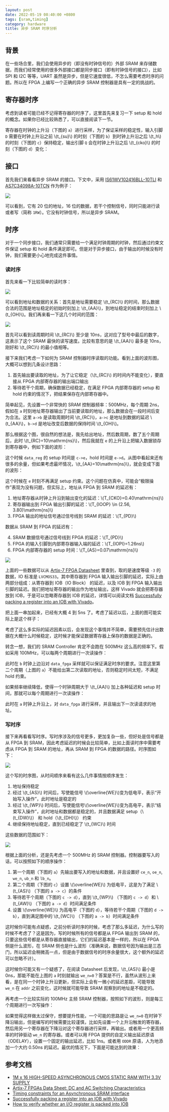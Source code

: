 ```yaml
---
layout: post
date: 2022-05-19 08:40:00 +0800
tags: [sram,timing]
category: hardware
title: 异步 SRAM 时序分析
---
```


## 背景

在一些场合里，我们会使用异步的（即没有时钟信号的）外部 SRAM 来存储数据，而我们经常使用的很多外部接口都是同步接口（即有时钟信号的接口），比如 SPI 和 I2C 等等，UART 虽然是异步，但是它速度很低，不怎么需要考虑时序的问题。所以在 FPGA 上编写一个正确的异步 SRAM 控制器是具有一定的挑战的。

## 寄存器时序

考虑到读者可能已经不记得寄存器的时序了，这里首先来复习一下 setup 和 hold 的概念。如果你已经比较熟悉了，可以直接阅读下一节。

寄存器在时钟的上升沿（下图的 `a`）进行采样，为了保证采样的稳定性，输入引脚 `D` 需要在时钟上升沿之前 \\(t_{su}\\) 的时刻（下图的 `b`）到时钟上升沿之后 \\(t_h\\) 的时刻（下图的 `c`）保持稳定，输出引脚 `Q` 会在时钟上升沿之后 \\(t_{cko}\\) 的时刻（下图的 `d`）变化：

<script type="WaveDrom">
{
  signal:
    [
      { name: "C", wave: "p.", period: 4, node: ".a"},
      { name: "D", wave: "x..3.x", phase: 0.2, node: "...b.c"},
      { name: "Q", wave: "x...3.", node: "....d"}
    ]
}
</script>

## 接口

首先我们来看看异步 SRAM 的接口。下文中，采用 [IS61WV102416BLL-10TLI](https://www.issi.com/WW/pdf/61WV102416ALL.pdf) 和 [AS7C34098A-10TCN](https://www.alliancememory.com/wp-content/uploads/pdf/sram/fa/Alliance%C2%A0Memory_4M%C2%A0Fast_SRAM_AS7C34098A_Sep2021_v2.3.pdf) 作为例子：

![](/images/sram.png)

可以看到，它有 20 位的地址，16 位的数据，若干个控制信号，同时只能进行读或者写（简称 `1RW`）。它没有时钟信号，所以是异步 SRAM。

## 时序

对于一个同步接口，我们通常只需要给一个满足时钟周期的时钟，然后通过约束文件保证 setup 和 hold 条件满足即可。但是对于异步接口，由于输出的时候没有时钟，我们需要更小心地完成这件事情。

### 读时序

首先来看一下比较简单的读时序：

![](/images/sram_read.png)

可以看到地址和数据的关系：首先是地址需要稳定 \\(t_{RC}\\) 的时间，那么数据合法的范围是地址稳定的初始时刻加上 \\(t_{AA}\\)，到地址稳定的结束时刻加上 \\(t_{OH}\\)。我们再来看一下这几个时间的范围：

![](/images/sram_read_param.png)

首先可以看到读周期时间 \\(t_{RC}\\) 至少是 10ns，这对应了型号中最后的数字，这表示了这个 SRAM 最快的读写速度。比较有意思的是 \\(t_{AA}\\) 最多是 10ns，刚好和 \\(t_{RC}\\) 的最小值相等。

接下来我们考虑一下如何为 SRAM 控制器时序读取的功能。看到上面的波形图，大概可以想到几条设计思路：

1. 首先输出要读取的地址，为了让它稳定（\\(t_{RC}\\) 的时间内不能变化），要直接从 FPGA 内部寄存器的输出端口输出
2. 等待若干个周期，确保数据已经稳定，在满足 FPGA 内部寄存器的 setup 和 hold 约束的情况下，把结果保存在内部寄存器中。

简单起见，先设置一个非常快的 SRAM 控制器频率：500MHz，每个周期 2ns，假如在 `a` 时刻地址寄存器输出了当前要读取的地址，那么数据会在一段时间后变为合法。这里 `a->b` 是读取周期时间 \\(t_{RC}\\)，`a->c` 是地址到数据的延迟 \\(t_{AA}\\)，`b->d` 是地址改变后数据的保持时间 \\(t_{OH}\\)。

<script type="WaveDrom">
{
  signal:
    [
      { name: "clk", wave: "p........", node: "......e"},
      { name: "addr", wave: "x3....xxx", node: ".a....b"},
      { name: "data", wave: "xxx4....x", node: "...c....d"},
    ]
}
</script>

那么根据这个图，很自然的想法是，我先给出地址，然后数周期，数了五个周期后，此时 \\(t_{RC}=10\mathrm{ns}\\)，然后我就在 `e` 的上升沿上把输入数据锁存到寄存器中，例如下面的波形：

<script type="WaveDrom">
{
  signal:
    [
      { name: "clk", wave: "p........", node: "......e"},
      { name: "addr", wave: "x3....xxx", node: ".a....b"},
      { name: "data", wave: "xxx4....x", node: "...c....d"},
      { name: "data_reg", wave: "x.....4..", node: "......f"},
    ]
}
</script>

这个时候 `data_reg` 的 setup 时间是 `c->e`，hold 时间是 `e->d`。从图中看起来还有很多的余量，但如果考虑最坏情况，\\(t_{AA}=10\mathrm{ns}\\)，就会变成下面的波形：

<script type="WaveDrom">
{
  signal:
    [
      { name: "clk", wave: "p........", node: "......e"},
      { name: "addr", wave: "x3....xxx", node: ".a....b"},
      { name: "data", wave: "x.....4.x", node: "......c.d"},
      { name: "data_reg", wave: "x.....x4.", node: "......."},
    ]
}
</script>

这个时候在 `e` 时刻不再满足 setup 约束。这个问题在仿真中，可能会“极限操作”表现为没有问题，但实际上，地址从 FPGA 到 SRAM 的延迟有：

1. 地址寄存器从时钟上升沿到输出变化的延迟：\\(T_{CKO}=0.40\mathrm{ns}\\)
2. 寄存器输出到 FPGA 输出引脚的延迟：\\(T_{IOOP} \in (2.56, 3.80)\mathrm{ns}\\)
3. FPGA 输出的地址信号通过信号线到 SRAM 的延迟：\\(T_{PD}\\)

数据从 SRAM 到 FPGA 的延迟有：

4. SRAM 数据信号通过信号线到 FPGA 的延迟：\\(T_{PD}\\)
5. FPGA 的输入引脚到内部寄存器输入端的延迟：\\(T_{IOPI}=1.26ns\\)
6. FPGA 内部寄存器的 setup 时间：\\(T_{AS}=0.07\mathrm{ns}\\)

![](/images/sram_read_diagram.drawio.png)

上面的一些数据可以从 [Artix-7 FPGA Datasheet](https://docs.xilinx.com/v/u/en-US/ds181_Artix_7_Data_Sheet) 里查到，取的是速度等级 `-3` 的数据，IO 标准是 `LVCMOS33`。其中寄存器到 FPGA 输入输出引脚的延迟，实际上由两部分组成：从寄存器到 IOB（IO Block） 的延迟，以及 IOB 到 FPGA 输入输出引脚的延迟。我们把地址寄存器的输出作为地址输出，这样 Vivado 就会把寄存器放到 IOB，于是可以忽略寄存器到 IOB 的延迟，详情可以阅读文档 [Successfully packing a register into an IOB with Vivado](https://support.xilinx.com/s/article/66668?language=en_US)。

把上面一串加起来，已经有大概 4 到 5ns 了。考虑了延迟以后，上面的图可能实际上是这个样子：

<script type="WaveDrom">
{
  signal:
    [
      { name: "clk_fpga", wave: "p.........."},
      { name: "addr_fpga", wave: "x3....x...."},
      { name: "addr_sram", wave: "x.3....x....", phase: 0.3},
      { name: "data_sram", wave: "x......4.x..", phase: 0.3},
      { name: "data_fpga", wave: "x.......4.x"},
    ]
}
</script>

考虑了这么多实际的延迟因素以后，会发现这个事情并不简单，需要预先估计出数据在大概什么时候稳定，这时候才能保证数据寄存器上保存的数据是正确的。

转念一想，我们的 SRAM Controller 肯定不会跑在 500MHz 这么高的频率下。假如采用 100MHz，可以每两个周期进行一次读操作：

<script type="WaveDrom">
{
  signal:
    [
      { name: "clk_fpga", wave: "p...", period: 5, phase: 4.0, node: "..ab"},
      { name: "addr_fpga", wave: "x3.........5...."},
      { name: "addr_sram", wave: "x.3.........5...", phase: 0.3},
      { name: "data_sram", wave: "x......4.....x..", phase: 0.3},
      { name: "data_fpga", wave: "x.......4.....x."},
    ]
}
</script>

此时在 `b` 时钟上边沿对 `data_fpga` 采样就可以保证满足时序的要求。注意这里第二个周期（上图的 `a`）不能给出第二次读取的地址，否则稳定时间太短，不满足 hold 约束。

如果频率继续降低，使得一个时钟周期大于 \\(t_{AA}\\) 加上各种延迟和 setup 时间，那就可以每个周期进行一次读操作：

<script type="WaveDrom">
{
  signal:
    [
      { name: "clk_fpga", wave: "p...", period: 8, phase: 7.0, node: "..a."},
      { name: "addr_fpga", wave: "x3.......5.......7..."},
      { name: "addr_sram", wave: "x.3.......5.......7..", phase: 0.3},
      { name: "data_sram", wave: "x......4....x..6...x.", phase: 0.3},
      { name: "data_fpga", wave: "x.......4....x..6...x"},
    ]
}
</script>

此时在 `a` 时钟上升沿上，对 `data_fpga` 进行采样，并且输出下一次读请求的地址。

### 写时序

接下来再看看写时序。写时序涉及的信号更多，更加复杂一些，但好处是信号都是从 FPGA 到 SRAM，因此考虑延迟的时候会比较简单，比如上面读时序中需要考虑从 FPGA 到 SRAM 的地址，再从 SRAM 到 FPGA 的数据的路径。时序图如下：

![](/images/sram_write.png)

这个写的时序图，从时间顺序来看有这么几件事情按顺序发生：

1. 地址保持稳定
2. 经过 \\(t_{AS}\\) 时间后，写使能信号 \\(\overline{WE}\\)变为低电平，表示“开始写入操作”，此时地址是稳定的
3. 经过 \\(t_{WP}\\) 时间后，写使能信号\\(\overline{WE}\\)变为高电平，表示“结束写入操作”，此时地址和数据都是稳定的，并且数据满足 setup（\\(t_{DW}\\)） 和 hold（\\(t_{DH}\\)） 约束
4. 继续保持地址稳定，直到已经稳定了 \\(t_{WC}\\) 时间

这些数据的范围如下：

![](/images/sram_write_timing.png)

根据上面的分析，还是先考虑一个 500MHz 的 SRAM 控制器。控制器要写入的话，可以按照如下的顺序操作：

1. 第一个周期（下图的 `a`）先输出要写入的地址和数据，并且设置好 `ce_n`, `oe_n`, `we_n`, `ub_n` 和 `lb_n`。
2. 第二个周期（下图的 `c`）设置 \\(\overline{WE}\\) 为低电平，这是为了满足 \\(t_{AS}\\) （下图的 `a -> c`）的条件
3. 等待若干个周期（下图的 `c -> d`），直到 \\(t_{WP}\\) （下图的 `c -> d`）和 \\(t_{AW}\\) （下图的 `a -> d`）时间满足条件
4. 设置 \\(\overline{WE}\\) 为高电平（下图的 `d`），等待若干个周期（下图的 `d -> b`），直到满足图中的 \\(t_{WC}\\) （下图的 `a -> b`）时间满足条件

<script type="WaveDrom">
{
  signal:
    [
      { name: "clock", wave: "p........", node: ".a.....b"},
      { name: "addr", wave: "x3.....5."},
      { name: "data", wave: "x4.....6."},
      { name: "we_n", wave: "1.0...1.0", node: "..c...d"},
      { name: "oe_n", wave: "x1......."},
      { name: "ce_n", wave: "x0......."},
    ]
}
</script>

这时候你可能有点疑惑，之前分析读时序的时候，考虑了那么多延迟，为什么写的时候不考虑了？这是因为，写的时候所有的信号都是从 FPGA 输出到 SRAM 的，只要这些信号都是从寄存器直接输出，它们的延迟基本是一样的，所以在 FPGA 侧是什么波形，在 SRAM 侧也是什么波形（准确来说，数据信号因为输出是三态门，所以延迟会稍微高一点，但是由于数据信号的时序余量很大，这个额外的延迟可以忽略不计）。

这时候你可能又有一个疑惑了，在阅读 Datasheet 后发现，\\(t_{AS}\\) 最小是 0ns，那能不能在上图的 `a` 时刻就输出 `we_n=0`？答案是不行，虽然从波形上来看，是在同一个时钟上升沿更新，但实际上会有一微小的延迟差距，可能导致 `we_n` 在 `addr` 之前变化，这时候就可能导致 SRAM 观察到的地址是不稳定的。

再考虑一个比较实际的 100MHz 主频 SRAM 控制器，按照如下的波形，则是每三个周期进行一次写操作：

<script type="WaveDrom">
{
  signal:
    [
      { name: "clock", wave: "p...", period: 5, phase: 4.0},
      { name: "addr", wave: "x3..............5"},
      { name: "data", wave: "x4..............6"},
      { name: "we_n", wave: "1.....0....1....."},
      { name: "oe_n", wave: "x1..............."},
      { name: "ce_n", wave: "x1..............."},
    ]
}
</script>

如果觉得这样做太过保守，想要提升性能，一个可能的思路是让 `we_n=0` 在时钟下降沿输出，但是编写的时候需要比较谨慎，比如先设置一个上升沿触发的寄存器，然后用另一个寄存器在下降沿对这个寄存器进行采样，再输出。或者用一个更高频率的时钟驱动 `we_n` 的寄存器。或者可以用 FPGA 提供的自定义输出延迟原语（ODELAY），设置一个固定的输出延迟，比如 1ns。或者用 `ODDR` 原语，人为地添加一个大约 0.50ns 的延迟。最优的情况下，下面是可能达到的效果：

<script type="WaveDrom">
{
  signal:
    [
      { name: "clock", wave: "p...", period: 5, phase: 4.0},
      { name: "addr", wave: "x3....5....7...."},
      { name: "data", wave: "x4....6....8...."},
      { name: "we_n", wave: "1.0...10...10...", phase: 0.8},
      { name: "oe_n", wave: "x1.............."},
      { name: "ce_n", wave: "x1.............."},
    ]
}
</script>

## 参考文档

- [1M x 16 HIGH-SPEED ASYNCHRONOUS CMOS STATIC RAM WITH 3.3V SUPPLY](https://www.issi.com/WW/pdf/61WV102416ALL.pdf)
- [Artix-7 FPGAs Data Sheet: DC and AC Switching Characteristics](https://docs.xilinx.com/v/u/en-US/ds181_Artix_7_Data_Sheet)
- [Timing constraints for an Asynchronous SRAM interface](https://support.xilinx.com/s/question/0D52E00006iHkeRSAS/timing-constraints-for-an-asynchronous-sram-interface?language=en_US)
- [Successfully packing a register into an IOB with Vivado](https://support.xilinx.com/s/article/66668?language=en_US)
- [How to verify whether an I/O register is packed into IOB](https://support.xilinx.com/s/article/62661?language=en_US)